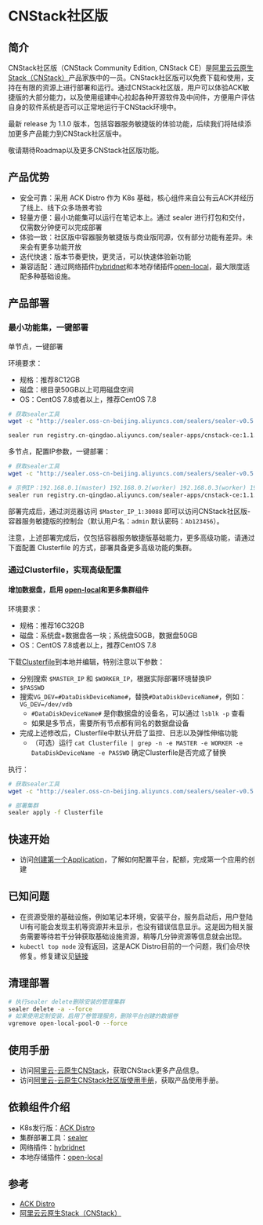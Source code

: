 # CNStack社区版

## 简介

CNStack社区版（CNStack Community Edition, CNStack CE）是[阿里云云原生Stack（CNStack）](https://cn.aliyun.com/activity/middleware/cnstack)产品家族中的一员。CNStack社区版可以免费下载和使用，支持在有限的资源上进行部署和运行。通过CNStack社区版，用户可以体验ACK敏捷版的大部分能力，以及使用组建中心拉起各种开源软件及中间件，方便用户评估自身的软件系统是否可以正常地运行于CNStack环境中。

最新 release 为 1.1.0 版本，包括容器服务敏捷版的体验功能，后续我们将陆续添加更多产品能力到CNStack社区版中。

敬请期待Roadmap以及更多CNStack社区版功能。

## 产品优势

* 安全可靠：采用 ACK Distro 作为 K8s 基础，核心组件来自公有云ACK并经历了线上、线下众多场景考验
* 轻量方便：最小功能集可以运行在笔记本上。通过 sealer 进行打包和交付，仅需数分钟便可以完成部署
* 体验一致：社区版中容器服务敏捷版与商业版同源，仅有部分功能有差异。未来会有更多功能开放
* 迭代快速：版本节奏更快，更灵活，可以快速体验新功能
* 兼容适配：通过网络插件[hybridnet](https://github.com/alibaba/hybridnet)和本地存储插件[open-local](https://github.com/alibaba/open-local)，最大限度适配多种基础设施。

## 产品部署

### 最小功能集，一键部署

单节点，一键部署

环境要求：

* 规格：推荐8C12GB
* 磁盘：根目录50GB以上可用磁盘空间
* OS：CentOS 7.8或者以上，推荐CentOS 7.8

```bash
# 获取sealer工具
wget -c "http://sealer.oss-cn-beijing.aliyuncs.com/sealers/sealer-v0.5.2-linux-amd64.tar.gz" && tar -xvf sealer-v0.5.2-linux-amd64.tar.gz -C /usr/bin

sealer run registry.cn-qingdao.aliyuncs.com/sealer-apps/cnstack-ce:1.1.0 -m `hostname -i` -p $passwd
```

多节点，配置IP参数，一键部署：

```bash
# 获取sealer工具
wget -c "http://sealer.oss-cn-beijing.aliyuncs.com/sealers/sealer-v0.5.2-linux-amd64.tar.gz" && tar -xvf sealer-v0.5.2-linux-amd64.tar.gz -C /usr/bin

# 示例IP：192.168.0.1(master) 192.168.0.2(worker) 192.168.0.3(worker) 192.168.0.4(worker)
sealer run registry.cn-qingdao.aliyuncs.com/sealer-apps/cnstack-ce:1.1.0 -m 192.168.0.1 -n 192.168.0.2,192.168.0.3,192.168.0.4 -p $passwd
```

部署完成后，通过浏览器访问 `$Master_IP_1:30088` 即可以访问CNStack社区版-容器服务敏捷版的控制台（默认用户名：`admin` 默认密码：`Ab123456`）。

注意，上述部署完成后，仅包括容器服务敏捷版基础能力，更多高级功能，请通过下面配置 Clusterfile 的方式，部署具备更多高级功能的集群。

### 通过Clusterfile，实现高级配置

#### 增加数据盘，启用 [open-local](https://github.com/alibaba/open-local)和更多集群组件

环境要求：

* 规格：推荐16C32GB
* 磁盘：系统盘+数据盘各一块；系统盘50GB，数据盘50GB
* OS：CentOS 7.8或者以上，推荐CentOS 7.8

下载[Clusterfile](./deploy/Clusterfile)到本地并编辑，特别注意以下参数：

* 分别搜索 `$MASTER_IP` 和 `$WORKER_IP`，根据实际部署环境替换IP
* `$PASSWD`
* 搜索`VG_DEV=#DataDiskDeviceName#`，替换`#DataDiskDeviceName#`，例如：`VG_DEV=/dev/vdb`
  * `#DataDiskDeviceName#` 是你数据盘的设备名，可以通过 `lsblk -p` 查看
  * 如果是多节点，需要所有节点都有同名的数据盘设备
* 完成上述修改后，Clusterfile中默认开启了监控、日志以及弹性伸缩功能
  * （可选）运行 `cat Clusterfile | grep -n -e MASTER -e WORKER -e DataDiskDeviceName -e PASSWD` 确定Clusterfile是否完成了替换

执行：

```bash
# 获取sealer工具
wget -c "http://sealer.oss-cn-beijing.aliyuncs.com/sealers/sealer-v0.5.2-linux-amd64.tar.gz" && tar -xvf sealer-v0.5.2-linux-amd64.tar.gz -C /usr/bin

# 部署集群
sealer apply -f Clusterfile
```

## 快速开始

* 访问[创建第一个Application](./doc/first-app.md)，了解如何配置平台，配额，完成第一个应用的创建

## 已知问题

* 在资源受限的基础设施，例如笔记本环境，安装平台，服务启动后，用户登陆UI有可能会发现主机等资源并未显示，也没有错误信息显示。这是因为相关服务需要等待若干分钟获取基础设施资源，稍等几分钟资源等信息就会出现。
* `kubectl top node` 没有返回，这是ACK Distro目前的一个问题，我们会尽快修复。修复建议见[链接](https://github.com/AliyunContainerService/ackdistro/issues/16#issuecomment-1035844104)

## 清理部署

```bash
# 执行sealer delete删除安装的管理集群
sealer delete -a --force
# 如果使用定制安装，启用了卷管理服务，删除平台创建的数据卷
vgremove open-local-pool-0 --force 
```

## 使用手册

* 访问[阿里云-云原生CNStack](https://www.aliyun.com/activity/middleware/cnstack)，获取CNStack更多产品信息。
* 访问[阿里云-云原生CNStack社区版使用手册](https://apsarastackdocument.oss-cn-hangzhou.aliyuncs.com/12_ApsaraACK/%E7%A4%BE%E5%8C%BA%E7%89%88/v1.1.0/%E9%98%BF%E9%87%8C%E4%BA%91%20CNStack%20V1.1.0%20%E7%A4%BE%E5%8C%BA%E7%89%88%20%E7%94%A8%E6%88%B7%E6%8C%87%E5%8D%97%2020220110.pdf?spm=a2c4g.14484272.agile.29&file=%E9%98%BF%E9%87%8C%E4%BA%91%20CNStack%20V1.1.0%20%E7%A4%BE%E5%8C%BA%E7%89%88%20%E7%94%A8%E6%88%B7%E6%8C%87%E5%8D%97%2020220110.pdf)，获取产品使用手册。

## 依赖组件介绍

* K8s发行版：[ACK Distro](https://github.com/AliyunContainerService/ackdistro)
* 集群部署工具：[sealer](https://github.com/alibaba/sealer)
* 网络插件：[hybridnet](https://github.com/alibaba/hybridnet)
* 本地存储插件：[open-local](https://github.com/alibaba/open-local)

## 参考

* [ACK Distro](https://github.com/AliyunContainerService/ackdistro)
* [阿里云云原生Stack（CNStack）](https://cn.aliyun.com/activity/middleware/cnstack)
